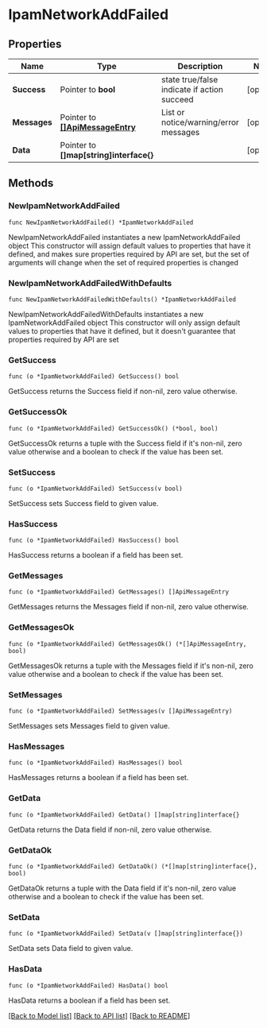 # IpamNetworkAddFailed

## Properties

Name | Type | Description | Notes
------------ | ------------- | ------------- | -------------
**Success** | Pointer to **bool** | state true/false indicate if action succeed | [optional] 
**Messages** | Pointer to [**[]ApiMessageEntry**](ApiMessageEntry.md) | List or notice/warning/error messages | [optional] 
**Data** | Pointer to **[]map[string]interface{}** |  | [optional] 

## Methods

### NewIpamNetworkAddFailed

`func NewIpamNetworkAddFailed() *IpamNetworkAddFailed`

NewIpamNetworkAddFailed instantiates a new IpamNetworkAddFailed object
This constructor will assign default values to properties that have it defined,
and makes sure properties required by API are set, but the set of arguments
will change when the set of required properties is changed

### NewIpamNetworkAddFailedWithDefaults

`func NewIpamNetworkAddFailedWithDefaults() *IpamNetworkAddFailed`

NewIpamNetworkAddFailedWithDefaults instantiates a new IpamNetworkAddFailed object
This constructor will only assign default values to properties that have it defined,
but it doesn't guarantee that properties required by API are set

### GetSuccess

`func (o *IpamNetworkAddFailed) GetSuccess() bool`

GetSuccess returns the Success field if non-nil, zero value otherwise.

### GetSuccessOk

`func (o *IpamNetworkAddFailed) GetSuccessOk() (*bool, bool)`

GetSuccessOk returns a tuple with the Success field if it's non-nil, zero value otherwise
and a boolean to check if the value has been set.

### SetSuccess

`func (o *IpamNetworkAddFailed) SetSuccess(v bool)`

SetSuccess sets Success field to given value.

### HasSuccess

`func (o *IpamNetworkAddFailed) HasSuccess() bool`

HasSuccess returns a boolean if a field has been set.

### GetMessages

`func (o *IpamNetworkAddFailed) GetMessages() []ApiMessageEntry`

GetMessages returns the Messages field if non-nil, zero value otherwise.

### GetMessagesOk

`func (o *IpamNetworkAddFailed) GetMessagesOk() (*[]ApiMessageEntry, bool)`

GetMessagesOk returns a tuple with the Messages field if it's non-nil, zero value otherwise
and a boolean to check if the value has been set.

### SetMessages

`func (o *IpamNetworkAddFailed) SetMessages(v []ApiMessageEntry)`

SetMessages sets Messages field to given value.

### HasMessages

`func (o *IpamNetworkAddFailed) HasMessages() bool`

HasMessages returns a boolean if a field has been set.

### GetData

`func (o *IpamNetworkAddFailed) GetData() []map[string]interface{}`

GetData returns the Data field if non-nil, zero value otherwise.

### GetDataOk

`func (o *IpamNetworkAddFailed) GetDataOk() (*[]map[string]interface{}, bool)`

GetDataOk returns a tuple with the Data field if it's non-nil, zero value otherwise
and a boolean to check if the value has been set.

### SetData

`func (o *IpamNetworkAddFailed) SetData(v []map[string]interface{})`

SetData sets Data field to given value.

### HasData

`func (o *IpamNetworkAddFailed) HasData() bool`

HasData returns a boolean if a field has been set.


[[Back to Model list]](../README.md#documentation-for-models) [[Back to API list]](../README.md#documentation-for-api-endpoints) [[Back to README]](../README.md)


